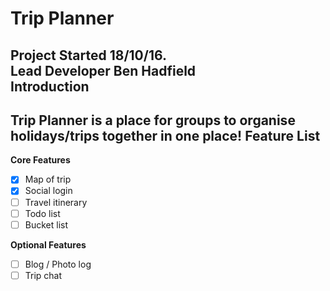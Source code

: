 Trip Planner
============
Project Started **18/10/16**.  
Lead Developer **Ben Hadfield**  
Introduction
------------
Trip Planner is a place for groups to organise holidays/trips together in one place!
Feature List
------------
**Core Features**
- [x] Map of trip
- [x] Social login
- [ ] Travel itinerary
- [ ] Todo list
- [ ] Bucket list

**Optional Features**
- [ ] Blog / Photo log
- [ ] Trip chat
